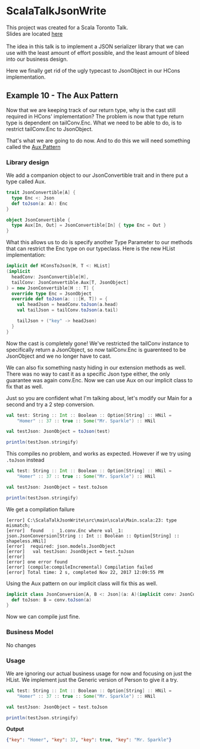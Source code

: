 # ScalaTalkJsonWrite

This project was created for a Scala Toronto Talk.
<br/>
Slides are located [here](https://docs.google.com/presentation/d/13akNnJCuATS0mqc5ULNG2jvaoFbCZ163OkImTfpxjbA/edit?usp=sharing)
<br/>
<br/>
The idea in this talk is to implement a JSON serializer library that we can use with the least amount of effort possible, and the least amount of bleed into our business design.
<br/>  

Here we finally get rid of the ugly typecast to JsonObject in our HCons implementation.

## Example 10 - The Aux Pattern

Now that we are keeping track of our return type, why is the cast still required in HCons' implementation?
The problem is now that type return type is dependent on tailConv.Enc.  What we need to be able to do, is to restrict tailConv.Enc to JsonObject.

That's what we are going to do now.  And to do this we will need something called the [Aux Pattern](http://gigiigig.github.io/posts/2015/09/13/aux-pattern.html)

### Library design

We add a companion object to our JsonConvertible trait and in there put a type called Aux.
```scala
trait JsonConvertible[A] {
  type Enc <: Json
  def toJson(a: A): Enc
}

object JsonConvertible {
  type Aux[In, Out] = JsonConvertible[In] { type Enc = Out }
}
```

What this allows us to do is specify another Type Parameter to our methods that can restrict the Enc type on our typeclass.
Here is the new HList implementation:

```scala
implicit def HConsToJson[H, T <: HList]
(implicit
  headConv: JsonConvertible[H],
  tailConv: JsonConvertible.Aux[T, JsonObject]
) = new JsonConvertible[H :: T] {
  override type Enc = JsonObject
  override def toJson(a: ::[H, T]) = {
    val headJson = headConv.toJson(a.head)
    val tailJson = tailConv.toJson(a.tail)

    tailJson + ("key" -> headJson)
  }
}
```

Now the cast is completely gone!
We've restricted the tailConv instance to specifically return a JsonObject, so now tailConv.Enc is guarenteed to be JsonObject and we no longer have to cast.

We can also fix something nasty hiding in our extension methods as well.
There was no way to cast it as a specific Json type either, the only guarantee was again conv.Enc.
Now we can use Aux on our implicit class to fix that as well.

Just so you are confident what I'm talking about, let's modify our Main for a second and try a 2 step conversion.

```scala
val test: String :: Int :: Boolean :: Option[String] :: HNil =
    "Homer" :: 37 :: true :: Some("Mr. Sparkle") :: HNil

val testJson: JsonObject = toJson(test)

println(testJson.stringify)
``` 

This compiles no problem, and works as expected.
However if we try using `.toJson` instead
```scala
val test: String :: Int :: Boolean :: Option[String] :: HNil =
    "Homer" :: 37 :: true :: Some("Mr. Sparkle") :: HNil

val testJson: JsonObject = test.toJson

println(testJson.stringify)
```

We get a compilation failure
```sbtshell
[error] C:\ScalaTalkJsonWrite\src\main\scala\Main.scala:23: type mismatch;
[error]  found   : _1.conv.Enc where val _1: json.JsonConversion[String :: Int :: Boolean :: Option[String] :: shapeless.HNil]
[error]  required: json.models.JsonObject
[error]   val testJson: JsonObject = test.toJson
[error]                                   ^
[error] one error found
[error] (compile:compileIncremental) Compilation failed
[error] Total time: 2 s, completed Nov 22, 2017 12:09:55 PM
```

Using the Aux pattern on our implicit class will fix this as well.
```scala
implicit class JsonConversion[A, B <: Json](a: A)(implicit conv: JsonConvertible.Aux[A, B]) {
  def toJson: B = conv.toJson(a)
}
```

Now we can compile just fine.

### Business Model

No changes

### Usage

We are ignoring our actual business usage for now and focusing on just the HList.  We implement just the Generic version of Person to give it a try.
```scala
val test: String :: Int :: Boolean :: Option[String] :: HNil =
    "Homer" :: 37 :: true :: Some("Mr. Sparkle") :: HNil

val testJson: JsonObject = test.toJson

println(testJson.stringify)
```

**Output**

```json
{"key": "Homer", "key": 37, "key": true, "key": "Mr. Sparkle"}
```